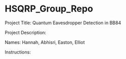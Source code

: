 # HSQRP_Group_Repo
Project Title: Quantum Eavesdropper Detection in BB84

Project Description: 

Names: Hannah, Abhisri, Easton, Elliot

Instructions: